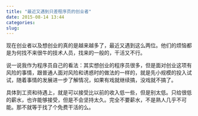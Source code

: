 ```yaml
---
title: "最近又遇到只差程序员的创业者"
date: 2015-08-14 13:44
categories:
slug: 
---
```


现在创业者以及想创业的真的是越来越多了，最近又遇到这么两位。他们的烦恼都是为何找不来很牛的技术人员，找来的一般的，干活又不行。

说一说我作为程序员自己的看法：其实想创业的程序员很多，但是面对创业这项有风险的事情，跟普通人面对风险和诱惑时的做法的一样的，就是先小规模的投入试试，随着事情的发展进一步了解情况，如果有戏就继续搞，没戏就不搞了。

具体到工资和待遇上，就是可以接受比以前的收入低一些，但是别太低。只给很低的薪水，也许能够接受，但是不会坚持太久。完全不要薪水，不是熟人几乎不可能。那不就等于找了个免费干活的么。

